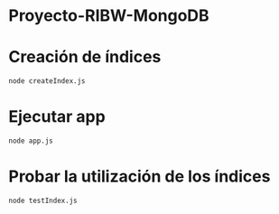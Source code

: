 # Proyecto-RIBW-MongoDB

# Creación de índices
    node createIndex.js

# Ejecutar app
    node app.js

# Probar la utilización de los índices
    node testIndex.js